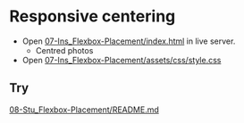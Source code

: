 # Responsive centering

* Open [07-Ins_Flexbox-Placement/index.html](../activities/07-Ins_Flexbox-Placement/index.html) in live server.
  * Centred photos
* Open [07-Ins_Flexbox-Placement/assets/css/style.css](../activities/07-Ins_Flexbox-Placement/assets/css/style.css)

## Try

[08-Stu_Flexbox-Placement/README.md](../activities/08-Stu_Flexbox-Placement/README.md)